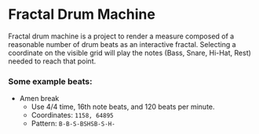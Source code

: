 # Fractal Drum Machine
Fractal drum machine is a project to render a measure composed of a reasonable number of drum beats as an interactive fractal. Selecting a coordinate on the visible grid will play the notes (Bass, Snare, Hi-Hat, Rest) needed to reach that point.

### Some example beats:
* Amen break
  * Use 4/4 time, 16th note beats, and 120 beats per minute.
  * Coordinates: `1158, 64895`
  * Pattern: `B-B-S-BSHSB-S-H-`